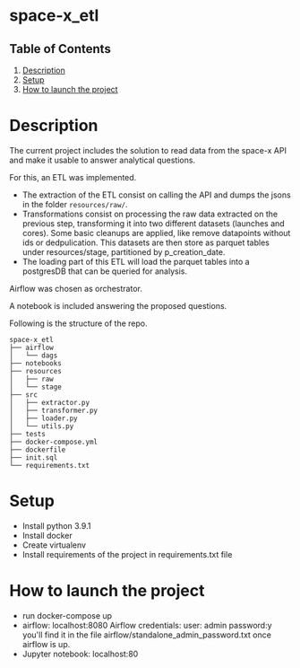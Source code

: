 # space-x_etl

## Table of Contents
1. [Description](#Descripition)
1. [Setup](#local-setup)
2. [How to launch the project](#how-to-launch-the-project)


# Description

The current project includes the solution to read data from the space-x API and make it usable to 
answer analytical questions. 

For this, an ETL was implemented. 
- The extraction of the ETL consist on calling the API and dumps the jsons in the folder `resources/raw/`. 
- Transformations consist on processing the raw data extracted on the previous step, transforming it into two different 
datasets (launches and cores). Some basic cleanups are applied, like remove datapoints without ids or dedpulication.
This datasets are then store as parquet tables under resources/stage, partitioned by p_creation_date.
- The loading part of this ETL will load the parquet tables into a postgresDB that can be queried for analysis.

Airflow was chosen as orchestrator.

A notebook is included answering the proposed questions.

Following is the structure of the repo.

```
space-x_etl
├── airflow
│   └── dags
├── notebooks
├── resources
│   ├── raw
│   └── stage
├── src
│   ├── extractor.py
│   ├── transformer.py
│   ├── loader.py
│   └── utils.py
├── tests
├── docker-compose.yml
├── dockerfile
├── init.sql
└── requirements.txt
```

# Setup
- Install python 3.9.1
- Install docker
- Create virtualenv
- Install requirements of the project in requirements.txt file


# How to launch the project

- run docker-compose up
- airflow: localhost:8080
Airflow credentials:
user: admin
password:y you'll find it in the file airflow/standalone_admin_password.txt once airflow is up.
- Jupyter notebook: localhost:80
